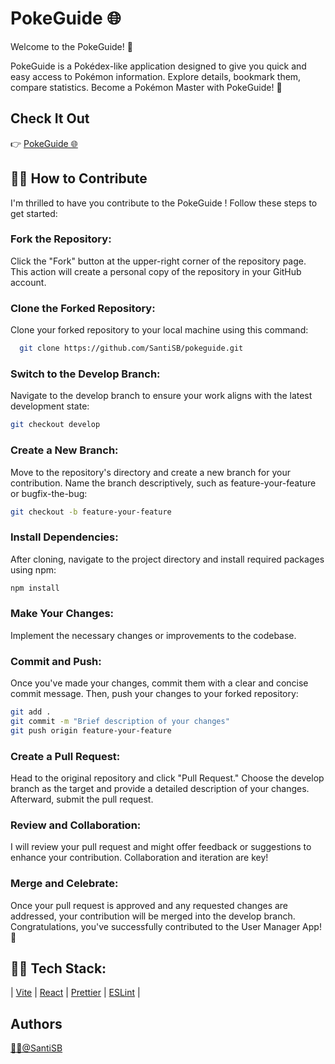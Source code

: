 # PokeGuide 🌐

Welcome to the PokeGuide! 👋

PokeGuide is a Pokédex-like application designed to give you quick and easy access to Pokémon information. Explore details, bookmark them, compare statistics. Become a Pokémon Master with PokeGuide! 🚀

## Check It Out

👉 [PokeGuide 🌐](https://santisb.github.io/pokeguide/)

## 👨‍💻 How to Contribute

I'm thrilled to have you contribute to the PokeGuide !
Follow these steps to get started:

### Fork the Repository:

Click the "Fork" button at the upper-right corner of the repository page. This action will create a personal copy of the repository in your GitHub account.

### Clone the Forked Repository:

Clone your forked repository to your local machine using this command:

```bash
  git clone https://github.com/SantiSB/pokeguide.git
```

### Switch to the Develop Branch:

Navigate to the develop branch to ensure your work aligns with the latest development state:

```bash
git checkout develop
```

### Create a New Branch:

Move to the repository's directory and create a new branch for your contribution. Name the branch descriptively, such as feature-your-feature or bugfix-the-bug:

```bash
git checkout -b feature-your-feature
```

### Install Dependencies:

After cloning, navigate to the project directory and install required packages using npm:

```bash
npm install
```

### Make Your Changes:

Implement the necessary changes or improvements to the codebase.

### Commit and Push:

Once you've made your changes, commit them with a clear and concise commit message. Then, push your changes to your forked repository:

```bash
git add .
git commit -m "Brief description of your changes"
git push origin feature-your-feature
```

### Create a Pull Request:

Head to the original repository and click "Pull Request." Choose the develop branch as the target and provide a detailed description of your changes. Afterward, submit the pull request.

### Review and Collaboration:

I will review your pull request and might offer feedback or suggestions to enhance your contribution. Collaboration and iteration are key!

### Merge and Celebrate:

Once your pull request is approved and any requested changes are addressed, your contribution will be merged into the develop branch. Congratulations, you've successfully contributed to the User Manager App! 🎉

## 👨‍💻 Tech Stack:

| [Vite](https://vitejs.dev/)
| [React](https://es.react.dev/)
| [Prettier](https://prettier.io/)
| [ESLint](https://eslint.org/)
|

## Authors

[🐱‍💻@SantiSB](https://github.com/SantiSB)
